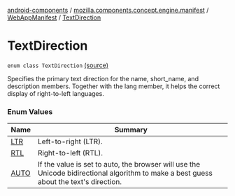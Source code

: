 [android-components](../../../index.md) / [mozilla.components.concept.engine.manifest](../../index.md) / [WebAppManifest](../index.md) / [TextDirection](./index.md)

# TextDirection

`enum class TextDirection` [(source)](https://github.com/mozilla-mobile/android-components/blob/master/components/concept/engine/src/main/java/mozilla/components/concept/engine/manifest/WebAppManifest.kt#L145)

Specifies the primary text direction for the name, short_name, and description members. Together with the lang
member, it helps the correct display of right-to-left languages.

### Enum Values

| Name | Summary |
|---|---|
| [LTR](-l-t-r.md) | Left-to-right (LTR). |
| [RTL](-r-t-l.md) | Right-to-left (RTL). |
| [AUTO](-a-u-t-o.md) | If the value is set to auto, the browser will use the Unicode bidirectional algorithm to make a best guess about the text's direction. |

